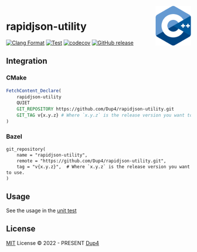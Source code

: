 <img align="right" width="96px" src="./assets/1200px_cpp_logo.svg.png">

# rapidjson-utility

[![Clang Format](https://github.com/Dup4/rapidjson-utility/workflows/Clang%20Format/badge.svg)](https://github.com/Dup4/rapidjson-utility/actions/workflows/clang_format.yml)
[![Test](https://github.com/Dup4/rapidjson-utility/workflows/Test/badge.svg)](https://github.com/Dup4/rapidjson-utility/actions/workflows/test.yml)
[![codecov](https://codecov.io/gh/Dup4/rapidjson-utility/branch/main/graph/badge.svg)](https://codecov.io/gh/Dup4/rapidjson-utility)
[![GitHub release](https://img.shields.io/github/release/Dup4/rapidjson-utility.svg)](https://GitHub.com/Dup4/rapidjson-utility/releases/)

## Integration

### CMake

```cmake
FetchContent_Declare(
    rapidjson-utility
    QUIET
    GIT_REPOSITORY https://github.com/Dup4/rapidjson-utility.git
    GIT_TAG v{x.y.z} # Where `x.y.z` is the release version you want to use.
)
```

### Bazel

```bazel
git_repository(
    name = "rapidjson-utility",
    remote = "https://github.com/Dup4/rapidjson-utility.git",
    tag = "v{x.y.z}",  # Where `x.y.z` is the release version you want to use.
)
```

## Usage

See the usage in the [unit test](./test/rapidjson_utility_usage_test.cc)

## License

[MIT](./LICENSE) License © 2022 - PRESENT [Dup4][dup4]

[dup4]: https://github.com/Dup4
